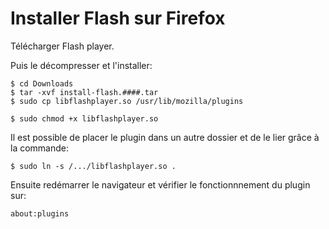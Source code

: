# Installer Flash sur Firefox

Télécharger Flash player.

Puis le décompresser et l'installer:

	$ cd Downloads
	$ tar -xvf install-flash.####.tar
	$ sudo cp libflashplayer.so /usr/lib/mozilla/plugins

	$ sudo chmod +x libflashplayer.so

Il est possible de placer le plugin dans un autre dossier et de le lier grâce à la commande:

	$ sudo ln -s /.../libflashplayer.so .

Ensuite redémarrer le navigateur et vérifier le fonctionnnement du plugin sur:

	about:plugins
